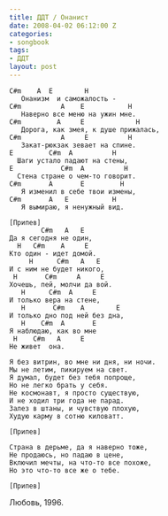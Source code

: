 ```yaml
---
title: ДДТ / Онанист
date: 2008-04-02 06:12:00 Z
categories:
- songbook
tags:
- ДДТ
layout: post
---
```


	C#m    A  E        H
	   Онанизм  и саможалость -
	C#m          A    E           H
	   Наверно все меню на ужин мне.
	C#m         A     E             H
	   Дорога, как змея, к душе прижалась,
	C#m          A     E          H
	   Закат-рюкзак зевает на спине.
	E         C#m  A          H
	  Шаги устало падают на стены,
	E            C#m  A          H
	  Стена стране о чем-то говорит.
	C#m       A       E         H
	   Я изменил в себе твои измены,
	C#m       A   E           H
	   Я вымираю, я ненужный вид.
	
	[Припев]
	        C#m   A   E
	Да я сегодня не один,
	  H   C#m    A     E
	Кто один - идет домой.
		 H      C#m   A   E
	И с ним не будет никого,
	 H       C#m     A     E
	Хочешь, пей, молчи да вой.
	   H      C#m  A     E
	И только вера на стене,
	   H       C#m    A        E
	И только дно под ней без дна,
	   H    C#m  A       E
	Я наблюдаю, как во мне
	 H    C#m   A     E
	Не живет  она.
	
	Я без витрин, во мне ни дня, ни ночи.
	Мы не летим, пикируем на свет.
	Я думал, будет без тебя попроще,
	Но не легко брать у себя.
	Не космонавт, я просто существую,
	И не ходил три года не парад.
	Залез в штаны, и чувствую плохую,
	Худую карму в сотню киловатт.
	
	[Припев]
	
	Страна в дерьме, да я наверно тоже,
	Не продаюсь, но падаю в цене,
	Включил мечты, на что-то все похоже,
	Но это что-то все же о тебе.
	
	[Припев]

Любовь, 1996.

